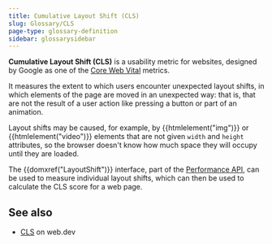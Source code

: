 ```yaml
---
title: Cumulative Layout Shift (CLS)
slug: Glossary/CLS
page-type: glossary-definition
sidebar: glossarysidebar
---
```


**Cumulative Layout Shift (CLS)** is a usability metric for websites, designed by Google as one of the [Core Web Vital](https://web.dev/articles/vitals) metrics.

It measures the extent to which users encounter unexpected layout shifts, in which elements of the page are moved in an unexpected way: that is, that are not the result of a user action like pressing a button or part of an animation.

Layout shifts may be caused, for example, by {{htmlelement("img")}} or {{htmlelement("video")}} elements that are not given `width` and `height` attributes, so the browser doesn't know how much space they will occupy until they are loaded.

The {{domxref("LayoutShift")}} interface, part of the [Performance API](/en-US/docs/Web/API/Performance_API), can be used to measure individual layout shifts, which can then be used to calculate the CLS score for a web page.

## See also

- [CLS](https://web.dev/articles/cls) on web.dev
